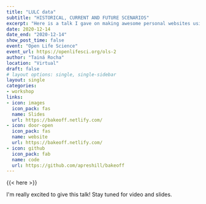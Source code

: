 ```yaml
---
title: "LULC data"
subtitle: "HISTORICAL, CURRENT AND FUTURE SCENARIOS"
excerpt: "Here is a talk I gave on making awesome personal websites using Hugo, blogdown, GitHub, and Netlify."
date: 2020-12-14
date_end: "2020-12-14"
show_post_time: false
event: "Open Life Science"
event_url: https://openlifesci.org/ols-2
author: "Tainá Rocha"
location: "Virtual"
draft: false
# layout options: single, single-sidebar
layout: single
categories:
- workshop
links:
- icon: images
  icon_pack: fas
  name: Slides
  url: https://bakeoff.netlify.com/
- icon: door-open
  icon_pack: fas
  name: website
  url: https://bakeoff.netlify.com/
- icon: github
  icon_pack: fab
  name: code
  url: https://github.com/apreshill/bakeoff
---
```


{{< here >}}

I'm really excited to give this talk! Stay tuned for video and slides.
